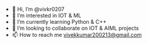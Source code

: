 - 👋 Hi, I’m @vivkr0207
- 👀 I’m interested in IOT & ML
- 🌱 I’m currently learning Python & C++
- 💞️ I’m looking to collaborate on IOT & AIML projects
- 📫 How to reach me vivekkumar200213@gmail.com

<!---
vivkr0207/vivkr0207 is a ✨ special ✨ repository because its `README.md` (this file) appears on your GitHub profile.
You can click the Preview link to take a look at your changes.
--->
